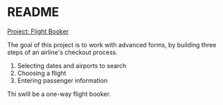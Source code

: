 # README

[Project: Flight Booker](https://www.theodinproject.com/lessons/ruby-on-rails-flight-booker)

The goal of this project is to work with advanced forms, by building three steps of an airline's checkout process.

1. Selecting dates and airports to search
2. Choosing a flight
3. Entering passenger information

Thi swill be a one-way flight booker.